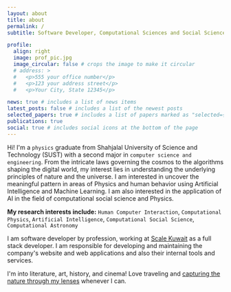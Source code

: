 ```yaml
---
layout: about
title: about
permalink: /
subtitle: Software Developer, Computational Sciences and Social Sciences researcher

profile:
  align: right
  image: prof_pic.jpg
  image_circular: false # crops the image to make it circular
  # address: >
  #   <p>555 your office number</p>
  #   <p>123 your address street</p>
  #   <p>Your City, State 12345</p>

news: true # includes a list of news items
latest_posts: false # includes a list of the newest posts
selected_papers: true # includes a list of papers marked as "selected={true}"
publications: true
social: true # includes social icons at the bottom of the page
---
```


Hi! I'm a `physics` graduate from Shahjalal University of Science and Technology (SUST) with a second major in `computer science and engineering`. From the intricate laws governing the cosmos to the algorithms shaping the digital world, my interest lies in understanding the underlying principles of nature and the universe. I am interested in uncover the meaningful pattern in areas of Physics and human behavior using Artificial Intelligence and Machine Learning. I am also interested in the application of AI in the field of computational social science and Physics.

**My research interests include:** `Human Computer Interaction`, `Computational Physics`, `Artificial Intelligence`, `Computational Social Science`, `Computational Astronomy`

I am software developer by profession, working at [Scale Kuwait](https://scale-kuwait.com) as a full stack developer. I am responsible for developing and maintaining the company's website and web applications and also their internal tools and services.  

I'm into literature, art, history, and cinema! Love traveling and [capturing  the nature through my lenses](/photography/) whenever I can.